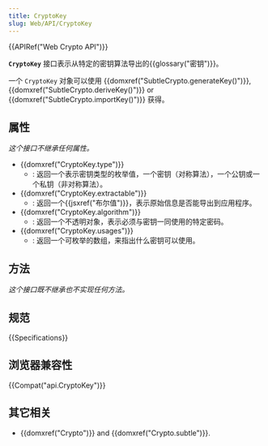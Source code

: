 ```yaml
---
title: CryptoKey
slug: Web/API/CryptoKey
---
```

{{APIRef("Web Crypto API")}}

**`CryptoKey`** 接口表示从特定的密钥算法导出的{{glossary("密钥")}}。

一个 `CryptoKey` 对象可以使用 {{domxref("SubtleCrypto.generateKey()")}}, {{domxref("SubtleCrypto.deriveKey()")}} or {{domxref("SubtleCrypto.importKey()")}} 获得。

## 属性

_这个接口不继承任何属性。_

- {{domxref("CryptoKey.type")}}
  - : 返回一个表示密钥类型的枚举值，一个密钥（对称算法），一个公钥或一个私钥（非对称算法）。
- {{domxref("CryptoKey.extractable")}}
  - : 返回一个{{jsxref("布尔值")}}，表示原始信息是否能导出到应用程序。
- {{domxref("CryptoKey.algorithm")}}
  - : 返回一个不透明对象，表示必须与密钥一同使用的特定密码。
- {{domxref("CryptoKey.usages")}}
  - : 返回一个可枚举的数组，来指出什么密钥可以使用。

## 方法

_这个接口既不继承也不实现任何方法。_

## 规范

{{Specifications}}

## 浏览器兼容性

{{Compat("api.CryptoKey")}}

## 其它相关

- {{domxref("Crypto")}} and {{domxref("Crypto.subtle")}}.
